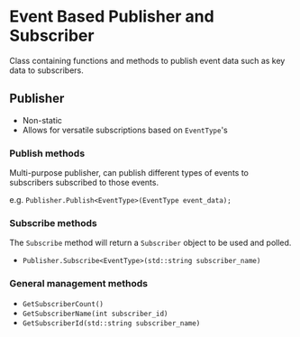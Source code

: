 Event Based Publisher and Subscriber
=================

Class containing functions and methods to publish event data such as key data to subscribers.

## Publisher
 - Non-static
 - Allows for versatile subscriptions based on `EventType`'s

### Publish methods
Multi-purpose publisher, can publish different types of events to subscribers subscribed to those events.

e.g. 
`Publisher.Publish<EventType>(EventType event_data);`

### Subscribe methods
The `Subscribe` method will return a `Subscriber` object to be used and polled.
 - `Publisher.Subscribe<EventType>(std::string subscriber_name)`

### General management methods
 - `GetSubscriberCount()`
 - `GetSubscriberName(int subscriber_id)`
 - `GetSubscriberId(std::string subscriber_name)`